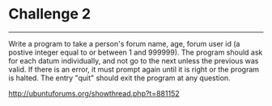 # Challenge 2
---------

Write a program to take a person's forum name, age, forum user id (a postive integer equal to or between 1 and 999999). The program should ask for each datum individually, and not go to the next unless the previous was valid. If there is an error, it must prompt again until it is right or the program is halted. The entry "quit" should exit the program at any question.

<a href="http://ubuntuforums.org/showthread.php?t=881152">http://ubuntuforums.org/showthread.php?t=881152</a>
